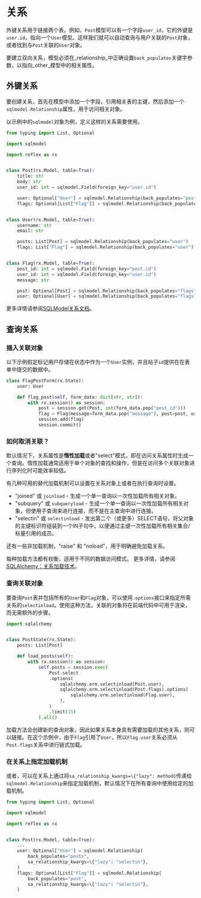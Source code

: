 # 关系

外键关系用于链接两个表。例如，`Post`模型可以有一个字段`user_id`，它的外键是`user.id`，指向一个`User`模型。这样我们就可以自动查询与用户关联的`Post`对象，或者找到与`Post`关联的`User`对象。

要建立双向关系，模型必须在_relationship_中正确设置`back_populates`关键字参数，以指向_other_模型中的相关属性。

## 外键关系

要创建关系，首先在模型中添加一个字段，引用相关表的主键，然后添加一个`sqlmodel.Relationship`属性，用于访问相关对象。

以示例中的`sqlmodel`对象为例，定义这样的关系需要使用。

```python
from typing import List, Optional

import sqlmodel

import reflex as rx


class Post(rx.Model, table=True):
    title: str
    body: str
    user_id: int = sqlmodel.Field(foreign_key="user.id")

    user: Optional["User"] = sqlmodel.Relationship(back_populates="posts")
    flags: Optional[List["Flag"]] = sqlmodel.Relationship(back_populates="post")


class User(rx.Model, table=True):
    username: str
    email: str

    posts: List[Post] = sqlmodel.Relationship(back_populates="user")
    flags: List["Flag"] = sqlmodel.Relationship(back_populates="user")


class Flag(rx.Model, table=True):
    post_id: int = sqlmodel.Field(foreign_key="post.id")
    user_id: int = sqlmodel.Field(foreign_key="user.id")
    message: str

    post: Optional[Post] = sqlmodel.Relationship(back_populates="flags")
    user: Optional[User] = sqlmodel.Relationship(back_populates="flags")
```

更多详情请参阅[SQLModel关系文档](https://sqlmodel.tiangolo.com/tutorial/relationship-attributes/define-relationships-attributes/)。

## 查询关系

### 插入关联对象

以下示例假定标记用户存储在状态中作为一个`User`实例，并且帖子`id`提供在在表单中提交的数据中。

```python
class FlagPostForm(rx.State):
    user: User

    def flag_post(self, form_data: dict[str, str]):
        with rx.session() as session:
            post = session.get(Post, int(form_data.pop("post_id")))
            flag = Flag(message=form_data.pop("message"), post=post, user=self.user)
            session.add(flag)
            session.commit()
```

### 如何取消关联？

默认情况下，关系属性是**惰性加载**或者"select"模式，即在访问关系属性时生成一个查询。惰性加载通常适用于单个对象的查找和操作，但是在访问多个关联对象进行序列化时可能效率较低。

有几种可用的替代加载机制可以设置在关系对象上或者在执行查询时设置。

* "joined" 或 `joinload` - 生成一个单一查询以一次性加载所有相关对象。
* "subquery" 或 `subqueryload` - 生成一个单一查询以一次性加载所有相关对象，但使用子查询来进行连接，而不是在主查询中进行连接。
* "selectin" 或 `selectinload` - 发出第二个（或更多）SELECT语句，将父对象的主键标识符组装到一个IN子句中，以便通过主键一次性加载所有相关集合/标量引用的成员。

还有一些非加载机制，"raise" 和 "noload"，用于明确避免加载关系。

每种加载方法都有权衡，适用于不同的数据访问模式。
更多详情，请参阅[SQLAlchemy：关系加载技术](https://docs.sqlalchemy.org/en/14/orm/loading_relationships.html)。

### 查询关联对象

要查询`Post`表并包括所有的`User`和`Flag`对象，可以使用`.options`接口来指定所需关系的`selectinload`。使用这种方法，关联的对象将在前端代码中可用于渲染，而无需额外的步骤。

```python
import sqlalchemy


class PostState(rx.State):
    posts: List[Post]

    def load_posts(self):
        with rx.session() as session:
            self.posts = session.exec(
                Post.select
                .options(
                    sqlalchemy.orm.selectinload(Post.user),
                    sqlalchemy.orm.selectinload(Post.flags).options(
                        sqlalchemy.orm.selectinload(Flag.user),
                    ),
                )
                .limit(15)
            ).all()
```

加载方法会创建新的查询对象，因此如果关系本身具有需要加载的其他关系，则可以链接。在这个示例中，由于`Flag`引用了`User`，所以`Flag.user`关系必须从`Post.flags`关系中进行链式加载。

### 在关系上指定加载机制

或者，可以在关系上通过将`sa_relationship_kwargs=\{"lazy": method}`传递给`sqlmodel.Relationship`来指定加载机制，默认情况下在所有查询中使用给定的加载机制。

```python
from typing import List, Optional

import sqlmodel

import reflex as rx


class Post(rx.Model, table=True):
    ...
    user: Optional["User"] = sqlmodel.Relationship(
        back_populates="posts",
        sa_relationship_kwargs=\{"lazy": "selectin"},
    )
    flags: Optional[List["Flag"]] = sqlmodel.Relationship(
        back_populates="post",
        sa_relationship_kwargs=\{"lazy": "selectin"},
    )
```

